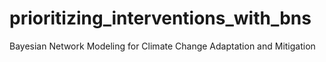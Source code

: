 # prioritizing_interventions_with_bns
Bayesian Network Modeling for Climate Change Adaptation and Mitigation
